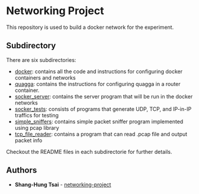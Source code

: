 # Networking Project

This repository is used to build a docker network for the experiment.

## Subdirectory

There are six subdirectories:   
* [docker](https://github.com/shtsai7/Networking-project/tree/master/docker): contains all the code and instructions for configuring docker containers and networks
* [quagga](https://github.com/shtsai7/networking-project/tree/master/quagga): contains the instructions for configuring quagga in a router container.
* [socker_server](https://github.com/shtsai7/Networking-project/tree/master/socket_server): contains the server program that will be run in the docker networks
* [socker_tests](https://github.com/shtsai7/Networking-project/tree/master/socket_tests): consists of programs that generate UDP, TCP, and IP-in-IP traffics for testing
* [simple_sniffers](https://github.com/shtsai7/networking-project/tree/master/simple_sniffers): contains simple packet sniffer program implemented using pcap library
* [tcp_file_reader](https://github.com/shtsai7/networking-project/tree/master/tcp_file_reader): contains a program that can read .pcap file and output packet info
      
Checkout the README files in each subdirectorie for further details.

## Authors

* **Shang-Hung Tsai** - [networking-project](https://github.com/shtsai7/networking-project.git)
